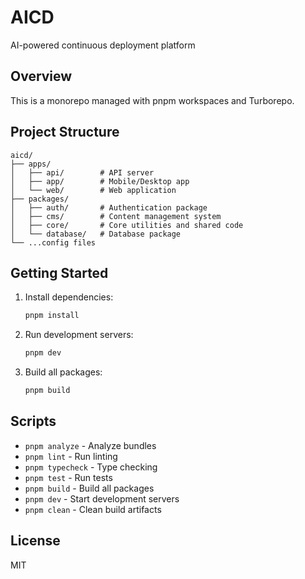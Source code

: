 # AICD

AI-powered continuous deployment platform

## Overview

This is a monorepo managed with pnpm workspaces and Turborepo.

## Project Structure

```
aicd/
├── apps/
│   ├── api/        # API server
│   ├── app/        # Mobile/Desktop app  
│   └── web/        # Web application
├── packages/
│   ├── auth/       # Authentication package
│   ├── cms/        # Content management system
│   ├── core/       # Core utilities and shared code
│   └── database/   # Database package
└── ...config files
```

## Getting Started

1. Install dependencies:
   ```bash
   pnpm install
   ```

2. Run development servers:
   ```bash
   pnpm dev
   ```

3. Build all packages:
   ```bash
   pnpm build
   ```

## Scripts

- `pnpm analyze` - Analyze bundles
- `pnpm lint` - Run linting
- `pnpm typecheck` - Type checking
- `pnpm test` - Run tests
- `pnpm build` - Build all packages
- `pnpm dev` - Start development servers
- `pnpm clean` - Clean build artifacts

## License

MIT